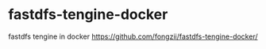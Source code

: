 # fastdfs-tengine-docker
fastdfs tengine in docker https://github.com/fongzii/fastdfs-tengine-docker/
